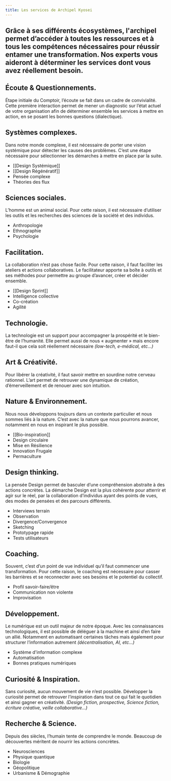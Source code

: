 ```yaml
---
title: Les services de Archipel Kyosei
---
```


## **Grâce à ses différents écosystèmes, l'archipel permet d’accéder à toutes les ressources et à tous les compétences nécessaires pour réussir entamer une transformation. Nos experts vous aideront à déterminer les services dont vous avez réellement besoin.**

## Écoute & Questionnements.

Étape initiale du Comptoir, l’écoute se fait dans un cadre de convivialité. Cette première interaction permet de mener un diagnostic sur l’état actuel de votre organisation afin de déterminer ensemble les services à mettre en action, en se posant les bonnes questions (dialectique).

## Systèmes complexes.

Dans notre monde complexe, il est nécessaire de porter une vision systémique pour détecter les causes des problèmes. C’est une étape nécessaire pour sélectionner les démarches à mettre en place par la suite.

- [[Design Systémique]]
- [[Design Régénératif]]
- Pensée complexe
- Théories des flux

## Sciences sociales.

L’homme est un animal social. Pour cette raison, il est nécessaire d’utiliser les outils et les recherches des sciences de la société et des individus.

- Anthropologie
- Ethnographie
- Psychologie

## Facilitation.

La collaboration n’est pas chose facile. Pour cette raison, il faut faciliter les ateliers et actions collaboratives. Le facilitateur apporte sa boîte à outils et ses méthodes pour permettre au groupe d’avancer, créer et décider ensemble.

- [[Design Sprint]]
- Intelligence collective
- Co-création
- Agilité

## Technologie.

La technologie est un support pour accompagner la prospérité et le bien-être de l’humanité. Elle permet aussi de nous « augmenter » mais encore faut-il que cela soit réellement nécessaire *(low-tech, e-médical, etc…)*

## Art & Créativité.

Pour libérer la créativité, il faut savoir mettre en sourdine notre cerveau rationnel. L’art permet de retrouver une dynamique de création, d’émerveillement et de renouer avec son intuition.

## Nature & Environnement.

Nous nous développons toujours dans un contexte particulier et nous sommes liés à la nature. C’est avec la nature que nous pourrons avancer, notamment en nous en inspirant le plus possible.

- [[Bio-inspiration]]
- Design circulaire
- Mise en Résilience
- Innovation Frugale
- Permaculture

## Design thinking.

La pensée Design permet de basculer d’une compréhension abstraite à des actions concrètes. La démarche Design est la plus cohérente pour atterrir et agir sur le réel, par la collaboration d’individus ayant des points de vues, des modes de pensées et des parcours différents.

- Interviews terrain
- Observation
- Divergence/Convergence
- Sketching
- Prototypage rapide
- Tests utilisateurs

## Coaching.

Souvent, c’est d’un point de vue individuel qu’il faut commencer une transformation. Pour cette raison, le coaching est nécessaire pour casser les barrières et se reconnecter avec ses besoins et le potentiel du collectif.

- Profil savoir-faire/être
- Communication non violente
- Improvisation

## Développement.

Le numérique est un outil majeur de notre époque. Avec les connaissances technologiques, il est possible de déléguer à la machine et ainsi d’en faire un allié. Notamment en automatisant certaines tâches mais également pour structurer l’information autrement *(décentralisation, AI, etc…)*

- Système d'information complexe
- Automatisation
- Bonnes pratiques numériques

## Curiosité & Inspiration.

Sans curiosité, aucun mouvement de vie n’est possible. Développer la curiosité permet de retrouver l’inspiration dans tout ce qui fait le quotidien et ainsi gagner en créativité. *(Design fiction, prospective, Science fiction, écriture créative, veille collaborative…)*

## Recherche & Science.

Depuis des siècles, l’humain tente de comprendre le monde. Beaucoup de découvertes méritent de nourrir les actions concrètes.

- Neurosciences
- Physique quantique
- Biologie
- Géopolitique
- Urbanisme & Démographie